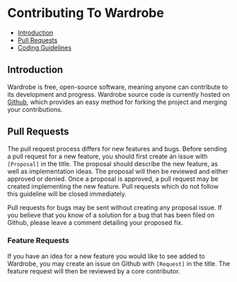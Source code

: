 # Contributing To Wardrobe

- [Introduction](#introduction)
- [Pull Requests](#pull-requests)
- [Coding Guidelines](#coding-guidelines)

<a name="introduction"></a>
## Introduction

Wardrobe is free, open-source software, meaning anyone can contribute to its development and progress. Wardrobe source code is currently hosted on [Github](http://github.com), which provides an easy method for forking the project and merging your contributions.

<a name="pull-requests"></a>
## Pull Requests

The pull request process differs for new features and bugs. Before sending a pull request for a new feature, you should first create an issue with `[Proposal]` in the title. The proposal should describe the new feature, as well as implementation ideas. The proposal will then be reviewed and either approved or denied. Once a proposal is approved, a pull request may be created implementing the new feature. Pull requests which do not follow this guideline will be closed immediately.

Pull requests for bugs may be sent without creating any proposal issue. If you believe that you know of a solution for a bug that has been filed on Github, please leave a comment detailing your proposed fix.

### Feature Requests

If you have an idea for a new feature you would like to see added to Wardrobe, you may create an issue on Github with `[Request]` in the title. The feature request will then be reviewed by a core contributor.
